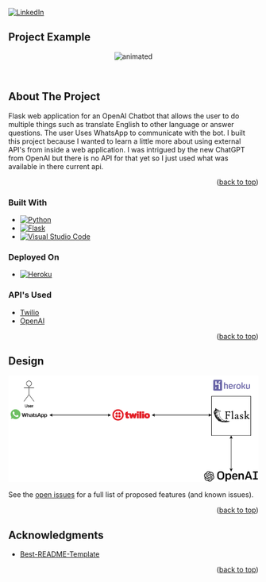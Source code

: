<!-- Improved compatibility of back to top link: See: https://github.com/othneildrew/Best-README-Template/pull/73 -->
<a name="readme-top"></a>
<!--
*** Thanks for checking out the Best-README-Template. If you have a suggestion
*** that would make this better, please fork the repo and create a pull request
*** or simply open an issue with the tag "enhancement".
*** Don't forget to give the project a star!
*** Thanks again! Now go create something AMAZING! :D
-->



<!-- PROJECT SHIELDS -->
<!--
*** I'm using markdown "reference style" links for readability.
*** Reference links are enclosed in brackets [ ] instead of parentheses ( ).
*** See the bottom of this document for the declaration of the reference variables
*** for contributors-url, forks-url, etc. This is an optional, concise syntax you may use.
*** https://www.markdownguide.org/basic-syntax/#reference-style-links
-->
[![LinkedIn][linkedin-shield]][linkedin-url]


## Project Example
<!-- PROJECT LOGO -->
<p align="center">
  <img src="https://github.com/ageltz07/WhatsAppBot/blob/main/whatsAppBot.GIF" alt="animated" />
</p>
<br />

<!-- ABOUT THE PROJECT -->
## About The Project

Flask web application for an OpenAI Chatbot that allows the user to do multiple things such as translate English to other language or answer questions. The user Uses WhatsApp to communicate with the bot. I built this project because I wanted to learn a little more about using external API's from inside a web application. I was intrigued by the new ChatGPT from OpenAI but there is no API for that yet so I just used what was available in there current api.

<p align="right">(<a href="#readme-top">back to top</a>)</p>



### Built With
*  [![Python][python-shield]][python-url]
*  [![Flask][flask-shield]][flask-url]
*  [![Visual Studio Code][Visual Studio Code-shield]][Visual Studio Code-url]
### Deployed On
*  [![Heroku][Heroku-shield]][Heroku-url]
### API's Used
* [Twilio](https://www.twilio.com/)
* [OpenAI](https://openai.com/)

<p align="right">(<a href="#readme-top">back to top</a>)</p>

<!-- System Design -->
## Design
<p align="center">
  <img src="https://github.com/ageltz07/WhatsAppBot/blob/main/WhatsApp.drawio.png"/>
</p>

See the [open issues](https://github.com/github_username/repo_name/issues) for a full list of proposed features (and known issues).

<p align="right">(<a href="#readme-top">back to top</a>)</p>

<!-- ACKNOWLEDGMENTS -->
## Acknowledgments

* [Best-README-Template](https://github.com/othneildrew/Best-README-Template)

<p align="right">(<a href="#readme-top">back to top</a>)</p>

<!-- MARKDOWN LINKS & IMAGES -->
<!-- https://www.markdownguide.org/basic-syntax/#reference-style-links -->
[contributors-shield]: https://img.shields.io/github/contributors/github_username/repo_name.svg?style=for-the-badge
[contributors-url]: https://github.com/github_username/repo_name/graphs/contributors
[forks-shield]: https://img.shields.io/github/forks/github_username/repo_name.svg?style=for-the-badge
[forks-url]: https://github.com/github_username/repo_name/network/members
[stars-shield]: https://img.shields.io/github/stars/github_username/repo_name.svg?style=for-the-badge
[stars-url]: https://github.com/github_username/repo_name/stargazers
[issues-shield]: https://img.shields.io/github/issues/github_username/repo_name.svg?style=for-the-badge
[issues-url]: https://github.com/github_username/repo_name/issues
[license-shield]: https://img.shields.io/github/license/github_username/repo_name.svg?style=for-the-badge
[license-url]: https://github.com/github_username/repo_name/blob/master/LICENSE.txt
[linkedin-shield]: https://img.shields.io/badge/-LinkedIn-black.svg?style=for-the-badge&logo=linkedin&colorB=555
[linkedin-url]: https://www.linkedin.com/in/adam-geltz/
[product-screenshot]: images/screenshot.png
[python-shield]: https://img.shields.io/badge/python-3670A0?style=for-the-badge&logo=python&logoColor=ffdd54
[python-url]: https://www.python.org/
[flask-shield]: https://img.shields.io/badge/flask-%23000.svg?style=for-the-badge&logo=flask&logoColor=white
[flask-url]: https://flask.palletsprojects.com/en/2.2.x/
[Visual Studio Code-shield]: https://img.shields.io/badge/Visual%20Studio%20Code-0078d7.svg?style=for-the-badge&logo=visual-studio-code&logoColor=white
[Visual Studio Code-url]: https://visualstudio.microsoft.com/
[Heroku-shield]: https://img.shields.io/badge/heroku-%23430098.svg?style=for-the-badge&logo=heroku&logoColor=white
[Heroku-url]: https://id.heroku.com/login
